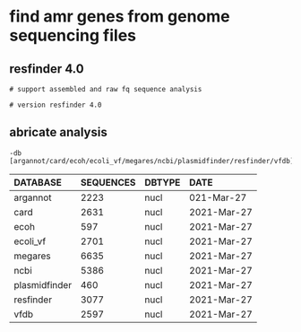 find amr genes from genome sequencing files
===

## resfinder 4.0
```
# support assembled and raw fq sequence analysis

# version resfinder 4.0
```

##  abricate analysis
```
-db [argannot/card/ecoh/ecoli_vf/megares/ncbi/plasmidfinder/resfinder/vfdb]

```
DATABASE | SEQUENCES | DBTYPE | DATE
:-----| :----- | :-----| :-----|
argannot|2223|nucl|021-Mar-27
card | 2631|nucl|2021-Mar-27
ecoh | 597 | nucl | 2021-Mar-27
ecoli_vf | 2701  | nucl | 2021-Mar-27
megares | 6635 | nucl | 2021-Mar-27
ncbi | 5386 |nucl| 2021-Mar-27
plasmidfinder | 460 | nucl | 2021-Mar-27
resfinder | 3077 | nucl | 2021-Mar-27
vfdb | 2597 | nucl | 2021-Mar-27
